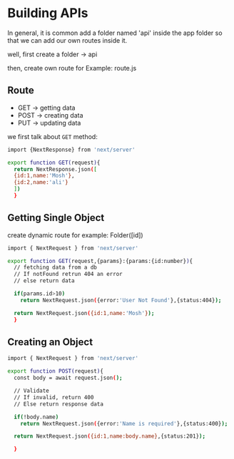# Building APIs

In general, it is common add a folder named 'api' inside the app folder so that we can add our own routes inside it.

well, first create a folder -> api

then, create own route for Example: route.js

## Route

- GET -> getting data
- POST -> creating data
- PUT -> updating data

we first talk about `GET` method:

```bash
import {NextResponse} from 'next/server'

export function GET(request){
  return NextResponse.json([
  {id:1,name:'Mosh'},
  {id:2,name:'ali'}
  ])
  }
```

## Getting Single Object

create dynamic route for example: Folder([id])

```bash
import { NextRequest } from 'next/server'

export function GET(request,{params}:{params:{id:number}){
  // fetching data from a db
  // If notFound retrun 404 an error
  // else return data

  if(params.id>10)
    return NextRequest.json({error:'User Not Found'},{status:404});

  return NextRequest.json({id:1,name:'Mosh'});
  }
```

## Creating an Object

```bash
import { NextRequest } from 'next/server'

export function POST(request){
  const body = await request.json();

  // Validate
  // If invalid, return 400
  // Else return response data

  if(!body.name)
    return NextRequest.json({error:'Name is required'},{status:400});

  return NextRequest.json({id:1,name:body.name},{status:201});

  }
```
